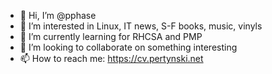 - 👋 Hi, I’m @pphase
- 👀 I’m interested in Linux, IT news, S-F books, music, vinyls
- 🌱 I’m currently learning for RHCSA and PMP
- 💞️ I’m looking to collaborate on something interesting
- 📫 How to reach me: https://cv.pertynski.net

<!---
pphase/pphase is a ✨ special ✨ repository because its `README.md` (this file) appears on your GitHub profile.
You can click the Preview link to take a look at your changes.
--->

